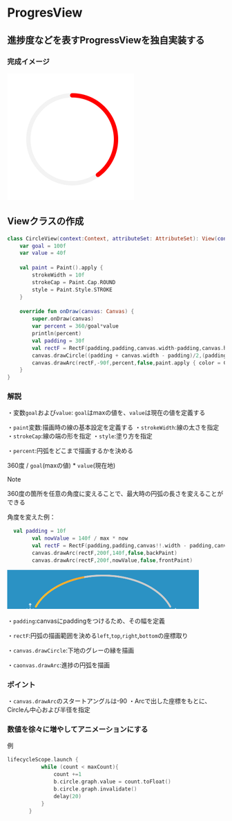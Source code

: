 # ProgresView

## 進捗度などを表すProgressViewを独自実装する

### 完成イメージ

![progress_view](/photos/progress_view.png)

## Viewクラスの作成

```kotlin
class CircleView(context:Context, attributeSet: AttributeSet): View(context,attributeSet){
    var goal = 100f
    var value = 40f

    val paint = Paint().apply {
        strokeWidth = 10f
        strokeCap = Paint.Cap.ROUND
        style = Paint.Style.STROKE
    }

    override fun onDraw(canvas: Canvas) {
        super.onDraw(canvas)
        var percent = 360/goal*value
        println(percent)
        val padding = 30f
        val rectF = RectF(padding,padding,canvas.width-padding,canvas.height-padding)
        canvas.drawCircle((padding + canvas.width - padding)/2,(padding + canvas.height - padding)/2,(-padding + canvas.height - padding)/2,paint.apply { color = ContextCompat.getColor(context,R.color.back_gray) })
        canvas.drawArc(rectF,-90f,percent,false,paint.apply { color = Color.RED })
    }
}
```

### 解説

・変数`goal`および`value`: `goal`はmaxの値を、`value`は現在の値を定義する

・`paint`変数:描画時の線の基本設定を定義する
  ・`strokeWidth`:線の太さを指定
  ・`strokeCap`:線の端の形を指定
  ・`style`:塗り方を指定

・`percent`:円弧をどこまで描画するかを決める

360度 / `goal`(maxの値) * `value`(現在地)

> [!NOTE]
> 360度の箇所を任意の角度に変えることで、最大時の円弧の長さを変えることができる

角度を変えた例：

```kotlin
  val padding = 10f
        val nowValue = 140f / max * now
        val rectF = RectF(padding,padding,canvas!!.width - padding,canvas.height -padding)
        canvas.drawArc(rectF,200f,140f,false,backPaint)
        canvas.drawArc(rectF,200f,nowValue,false,frontPaint)
```

![progress_view2](/photos/proggresView2.png)


・`padding`:canvasにpaddingをつけるため、その幅を定義

・`rectF`:円弧の描画範囲を決める`left`,`top`,`right`,`bottom`の座標取り

・`canvas.drawCircle`:下地のグレーの縁を描画

・`caonvas.drawArc`:進捗の円弧を描画

### ポイント
・`canvas.drawArc`のスタートアングルは-90
・Arcで出した座標をもとに、Circleん中心および半径を指定

### 数値を徐々に増やしてアニメーションにする

例

```kotlin
lifecycleScope.launch {
           while (count < maxCount){
               count +=1
               b.circle.graph.value = count.toFloat()
               b.circle.graph.invalidate()
               delay(20)
           }
       }
```
